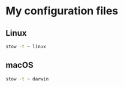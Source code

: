 # My configuration files

## Linux

```bash
stow -t ~ linux
```

## macOS

```bash
stow -t ~ darwin
```
